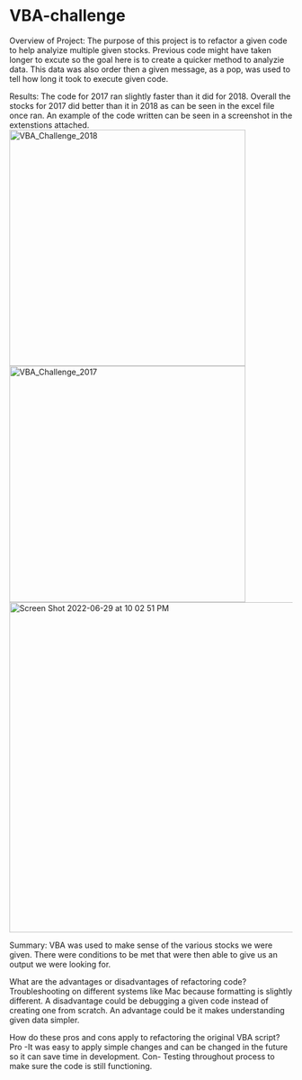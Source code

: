 # VBA-challenge
Overview of Project: 
The purpose of this project is to refactor a given code to help analyize multiple given stocks. Previous code might have taken longer to excute so the goal here is to create a quicker method to analyzie data. This data was also order then a given message, as a pop, was used to tell how long it took to execute given code.

Results: 
The code for 2017 ran slightly faster than it did for 2018. Overall the stocks for 2017 did better than it in 2018 as can be seen in the excel file once ran. An example of the code written can be seen in a screenshot in the extenstions attached.
<img width="420" alt="VBA_Challenge_2018" src="https://user-images.githubusercontent.com/107590706/176577533-bf124809-17c0-481c-a17b-4bab8129444d.png">
<img width="420" alt="VBA_Challenge_2017" src="https://user-images.githubusercontent.com/107590706/176577563-2e613990-c623-4522-a720-01412e0d99fd.png">
<img width="587" alt="Screen Shot 2022-06-29 at 10 02 51 PM" src="https://user-images.githubusercontent.com/107590706/176577640-6f633e7c-2b8e-4817-bee6-38d4abbc1376.png">

Summary:
VBA was used to make sense of the various stocks we were given. There were conditions to be met that were then able to give us an output we were looking for.

What are the advantages or disadvantages of refactoring code?
Troubleshooting on different systems like Mac because formatting is slightly different. 
A disadvantage could be debugging a given code instead of creating one from scratch.
An advantage could be it makes understanding given data simpler.

How do these pros and cons apply to refactoring the original VBA script?
Pro -It was easy to apply simple changes and can be changed in the future so it can save time in development.
Con- Testing throughout process to make sure the code is still functioning.
